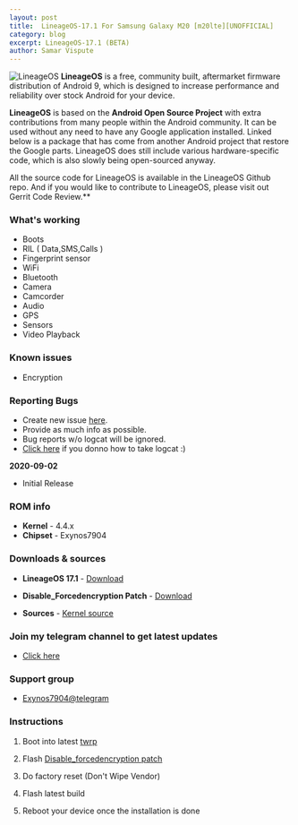 ```yaml
---
layout: post
title:  LineageOS-17.1 For Samsung Galaxy M20 [m20lte][UNOFFICIAL]
category: blog
excerpt: LineageOS-17.1 (BETA)
author: Samar Vispute
---
```


![LineageOS](http://samarv-121.github.io/images/lineageos.png)
**LineageOS** is a free, community built, aftermarket firmware distribution of Android 9, which is designed to increase performance and reliability over stock Android for your device.

**LineageOS** is based on the **Android Open Source Project** with extra contributions from many people within the Android community. It can be used without any need to have any Google application installed. Linked below is a package that has come from another Android project that restore the Google parts. LineageOS does still include various hardware-specific code, which is also slowly being open-sourced anyway.

All the source code for LineageOS is available in the LineageOS Github repo. And if you would like to contribute to LineageOS, please visit out Gerrit Code Review.**

### What's working
* Boots
* RIL ( Data,SMS,Calls )
* Fingerprint sensor
* WiFi
* Bluetooth
* Camera
* Camcorder
* Audio
* GPS
* Sensors
* Video Playback

### Known issues
* Encryption

### Reporting Bugs
* Create new issue [here](https://github.com/SamarV-121/android_device_samsung_universal7904-commonissues).
* Provide as much info as possible.
* Bug reports w/o logcat will be ignored.
* [Click here](https://forum.xda-developers.com/showthread.php?t=2774386) if you donno how to take logcat :)

**2020-09-02**
* Initial Release

### ROM info
* **Kernel** - 4.4.x
* **Chipset** - Exynos7904

### Downloads & sources
* **LineageOS 17.1** - [Download](https://samarv121.priv.workers.dev/lineage-17.1-20200902-UNOFFICIAL-m20lte.zip)
* **Disable_Forcedencryption Patch** - [Download](https://zackptg5.com/downloads/Disable_Dm-Verity_ForceEncrypt_03.04.2020.zip)

* **Sources** - [Kernel source](https://github.com/SamarV-121/android_kernel_samsung_universal7904/tree/lineage-17.1)

### Join my telegram channel to get latest updates
* [Click here](https://t.me/SamarV121_P)

### Support group
* [Exynos7904@telegram](https://t.me/Exynos7904)

### Instructions
1) Boot into latest [twrp](https://twrp.me/samsung/samsunggalaxym20.html)

2) Flash [Disable_forcedencryption patch](https://zackptg5.com/downloads/Disable_Dm-Verity_ForceEncrypt_03.04.2020.zip)

3) Do factory reset (Don't Wipe Vendor)

4) Flash latest build

5) Reboot your device once the installation is done
